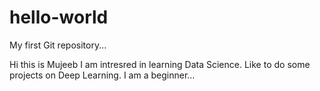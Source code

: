 # hello-world
My first Git repository...

Hi this is Mujeeb
I am intresred in learning Data Science.
Like to do some projects on Deep Learning.
I am a beginner...
